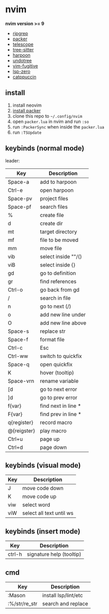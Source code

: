 # nvim

**nvim version >= 9**

* [ripgrep](https://github.com/BurntSushi/ripgrep)
* [packer](https://github.com/wbthomason/packer.nvim)
* [telescope](https://github.com/nvim-telescope/telescope.nvim)
* [tree-sitter](https://github.com/tree-sitter/tree-sitter)
* [harpoon](https://github.com/ThePrimeagen/harpoon)
* [undotree](https://github.com/mbbill/undotree)
* [vim-fugitive](https://github.com/tpope/vim-fugitive)
* [lsp-zero](https://github.com/VonHeikemen/lsp-zero.nvim)
* [catppuccin](https://github.com/catppuccin/nvim)


## install

1. install neovim
2. [install packer](https://github.com/wbthomason/packer.nvim?tab=readme-ov-file#quickstart)
3. clone this repo to `~/.config/nvim`
4. open `packer.lua` in nvim and run `:so` 
5. run `:PackerSync` when inside the `packer.lua`
6. run `:TSUpdate` 


## keybinds (normal mode)
leader: <space>

| Key           | Description         |
| ------------- | ------------------- |
| Space-a       | add to harpoon      |
| Ctrl-e        | open harpoon        |
| Space-pv      | project files       |
| Space-pf      | search files        |
| %             | create file         |
| d             | create dir          |
| mt            | target directory    |
| mf            | file to be moved    |
| mm            | move file           |
| vib           | select inside ""/() |
| viB           | select inside {}    |
| gd            | go to definition    |
| gr            | find references     |
| Ctrl-o        | go back from gd     |
| /             | search in file      |
| n             | go to next (/)      |
| o             | add new line under  |
| O             | add new line above  |
| Space-s       | replace str         |
| Space-f       | format file         |
| Ctrl-c        | Esc                 |
| Ctrl-ww       | switch to quickfix  |
| Space-q       | open quickfix       |
| K             | hover (tooltip)     |
| Space-vrn     | rename variable     |
| [d            | go to next error    |
| ]d            | go to prev error    |
| f{var}        | find next in line * |
| F{var}        | find prev in line * |
| q{register}   | record macro        | 
| @{reigster}   | play macro          | 
| Ctrl+u        | page up             |
| Ctrl+d        | page down           |

## keybinds (visual mode)
| Key           | Description               |
| ------------- | ------------------------- |
| J             | move code down            |
| K             | move code up              |
| viw           | select word               |
| viW           | select all text until ws  |

## keybinds (insert mode)
| Key           | Description              |
| ------------- | ------------------------ |
| ctrl-h        | signature help (tooltip) |

## cmd
| Key           | Description         |
| ------------- | ------------------- |
| :Mason        | install lsp/lint/etc|
| :%/str/re_str | search and replace  |
